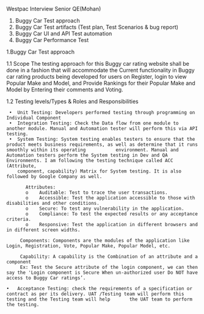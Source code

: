Westpac Interview Senior QE(Mohan)
1.	Buggy Car Test approach
2.	Buggy Car Test artifacts (Test plan, Test Scenarios & bug report)
3.	Buggy Car UI and API Test automation
4.	Buggy Car Performance Test

1.Buggy Car Test approach

   1.1 Scope
   The testing approach for this Buggy car rating website shall be done in a fashion that will accommodate the Current functionality in Buggy car rating products being 
   developed for users on Register, login to view Popular Make and Model, and Provide Rankings for their Popular Make and Model by Entering their comments and Voting. 
   
   1.2 Testing levels/Types & Roles and Responsibilities
   
     •	Unit Testing: Developers performed testing through programming on Individual Component  
     •	Integration Testing: Check the Data flow from one module to another module. Manual and Automation tester will perform this via API testing.  
     •	System Testing: System testing enables testers to ensure that the product meets business requirements, as well as determine that it runs smoothly within its operating           environment. Manual and Automation testers perform the System testing in Dev and QA Environments. I am following the testing technique called ACC (Attribute, 
        component, capability) Matrix for System testing. It is also followed by Google Company as well.     
        
           Attributes:
           o	Auditable: Test to trace the user transactions.
           o	Accessible: Test the application accessible to those with disabilities and other conditions.
           o	Secure: To test any vulnerability in the application.
           o	Compliance: To test the expected results or any acceptance criteria.
           o	Responsive: Test the application in different browsers and in different screen widths.
        
         Components: Components are the modules of the application like Login, Registration, Vote, Popular Make, Popular Model, etc.

         Capability: A capability is the Combination of an attribute and a component
         Ex: Test the Secure attribute of the login component, we can then say the 'Login component is Secure When un-authorized user Do NOT have access to Buggy Car ratings’.
      
    •	Acceptance Testing: check the requirements of a specification or contract as per its delivery. UAT /Testing team will perform this testing and the Testing team will help       the UAT team to perform the testing.
